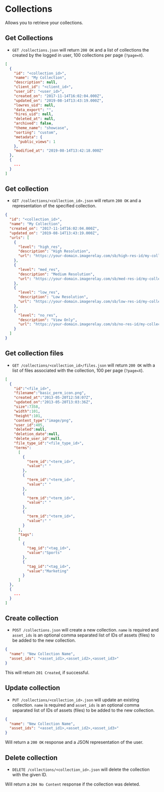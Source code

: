 Collections
===========

Allows you to retrieve your collections.

Get Collections
----------
* `GET /collections.json` will return `200 OK` and a list of collections the created by the logged in user, 100 collections per page (`?page=X`).

```json
[
  {
    "id": "<collection_id>",
    "name": "My Collection",
    "description": null,
    "client_id": "<client_id>",
    "user_id": "<user_id>",
    "created_on": "2017-11-14T16:02:04.000Z",
    "updated_on": "2019-08-14T13:43:19.000Z",
    "lowres_uid": null,
    "data_export": "",
    "hires_uid": null,
    "deleted_at": null,
    "archived": false,
    "theme_name": "showcase",
    "sorting": "custom",
    "metadata": {
      "public_views": 1
    },
    "modified_at": "2019-08-14T13:42:18.000Z"
  },
  {
    ...
  }
]
```

Get collection
---------
* `GET /collections/<collection_id>.json` will return `200 OK` and a representation of the specified collection.

```json
{
  "id": "<collection_id>",
  "name": "My Collection",
  "created_on": "2017-11-14T16:02:04.000Z",
  "updated_on": "2019-08-14T13:43:19.000Z",
  "urls": [
    {
      "level": "high_res",
      "description": "High Resolution",
      "url": "https://your-domain.imagerelay.com/sb/high-res-id/my-collection"
    },
    {
      "level": "med_res",
      "description": "Medium Resolution",
      "url": "https://your-domain.imagerelay.com/sb/med-res-id/my-collection"
    },
    {
      "level": "low_res",
      "description": "Low Resolution",
      "url": "https://your-domain.imagerelay.com/sb/low-res-id/my-collection"
    },
    {
      "level": "no_res",
      "description": "View Only",
      "url": "https://your-domain.imagerelay.com/sb/no-res-id/my-collection"
    }
  ]
}
```

Get collection files
---------
* `GET /collections/<collection_id>/files.json` will return `200 OK` with a list of files associated with the collection, 100 per page (`?page=X`).

```json
[
  {
    "id":"<file_id>",
    "filename":"basic_perm_icon.png",
    "created_at":"2013-05-20T12:58:07Z",
    "updated_on":"2013-05-20T13:03:36Z",
    "size":7358,
    "width":101,
    "height":101,
    "content_type":"image/png",
    "user_id":405,
    "deleted":null,
    "deletion_date":null,
    "delete_user_id":null,
    "file_type_id":"<file_type_id>",
    "terms":
      [
        {
          "term_id":"<term_id>",
          "value":" "
        },
        {
          "term_id":"<term_id>",
          "value":" "
        },
        {
          "term_id":"<term_id>",
          "value":" "
        },
        {
          "term_id":"<term_id>",
          "value":" "
        }
      ],
      "tags":
      [
        {
          "tag_id":"<tag_id>",
          "value":"Sports"
        },
        {
          "tag_id":"<tag_id>",
          "value":"Marketing"
        }
      ]
  },
  {
    ...
  }
]
```

Create collection
--------------

* `POST /collections.json` will create a new collection. `name` is required and `asset_ids` is an optional comma separated list of IDs of assets (files) to be added to the new collection.

```json
{
  "name": "New Collection Name",
  "asset_ids": "<asset_id1>,<asset_id2>,<asset_id3>"
}
```

This will return `201 Created`, if successful.

Update collection
--------------

* `PUT /collections/<collection_id>.json` will update an existing collection. `name` is required and `asset_ids` is an optional comma separated list of IDs of assets (files) to be added to the new collection.

```json
{
  "name": "New Collection Name",
  "asset_ids": "<asset_id1>,<asset_id2>,<asset_id3>"
}
```

Will return a `200 OK` response and a JSON representation of the user.

Delete collection
--------------

* `DELETE /collections/<collection_id>.json` will delete the collection with the given ID.

Will return a `204 No Content` response if the collection was deleted.
